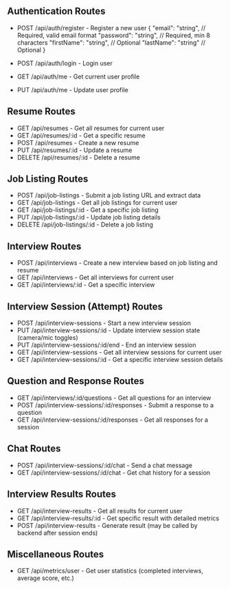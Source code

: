 ## Authentication Routes

- POST /api/auth/register - Register a new user
  {
  "email": "string", // Required, valid email format
  "password": "string", // Required, min 8 characters
  "firstName": "string", // Optional
  "lastName": "string" // Optional
  }

- POST /api/auth/login - Login user
- GET /api/auth/me - Get current user profile
- PUT /api/auth/me - Update user profile

## Resume Routes

- GET /api/resumes - Get all resumes for current user
- GET /api/resumes/:id - Get a specific resume
- POST /api/resumes - Create a new resume
- PUT /api/resumes/:id - Update a resume
- DELETE /api/resumes/:id - Delete a resume

## Job Listing Routes

- POST /api/job-listings - Submit a job listing URL and extract data
- GET /api/job-listings - Get all job listings for current user
- GET /api/job-listings/:id - Get a specific job listing
- PUT /api/job-listings/:id - Update job listing details
- DELETE /api/job-listings/:id - Delete a job listing

## Interview Routes

- POST /api/interviews - Create a new interview based on job listing and resume
- GET /api/interviews - Get all interviews for current user
- GET /api/interviews/:id - Get a specific interview

## Interview Session (Attempt) Routes

- POST /api/interview-sessions - Start a new interview session
- PUT /api/interview-sessions/:id - Update interview session state (camera/mic toggles)
- PUT /api/interview-sessions/:id/end - End an interview session
- GET /api/interview-sessions - Get all interview sessions for current user
- GET /api/interview-sessions/:id - Get a specific interview session details

## Question and Response Routes

- GET /api/interviews/:id/questions - Get all questions for an interview
- POST /api/interview-sessions/:id/responses - Submit a response to a question
- GET /api/interview-sessions/:id/responses - Get all responses for a session

## Chat Routes

- POST /api/interview-sessions/:id/chat - Send a chat message
- GET /api/interview-sessions/:id/chat - Get chat history for a session

## Interview Results Routes

- GET /api/interview-results - Get all results for current user
- GET /api/interview-results/:id - Get specific result with detailed metrics
- POST /api/interview-results - Generate result (may be called by backend after session ends)

## Miscellaneous Routes

- GET /api/metrics/user - Get user statistics (completed interviews, average score, etc.)
